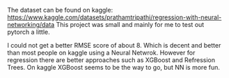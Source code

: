 The dataset can be found on kaggle: https://www.kaggle.com/datasets/prathamtripathi/regression-with-neural-networking/data
This project was small and mainly for me to test out pytorch a little.

I could not get a better RMSE score of about 8. Which is decent and better than most people on kaggle using a Neural Netwrok. However for regression there are better approaches such as XGBoost and Refression Trees.
On kaggle XGBoost seems to be the way to go, but NN is more fun. 
